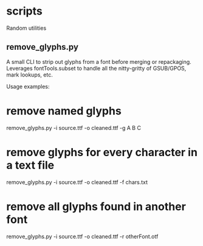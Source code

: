 # scripts
Random utilities

## remove_glyphs.py

A small CLI to strip out glyphs from a font before merging or repackaging.
Leverages fontTools.subset to handle all the nitty-gritty of GSUB/GPOS, mark lookups, etc.

Usage examples:
  # remove named glyphs
  remove_glyphs.py -i source.ttf -o cleaned.ttf -g A B C

  # remove glyphs for every character in a text file
  remove_glyphs.py -i source.ttf -o cleaned.ttf -f chars.txt

  # remove all glyphs found in another font
  remove_glyphs.py -i source.ttf -o cleaned.ttf -r otherFont.otf
